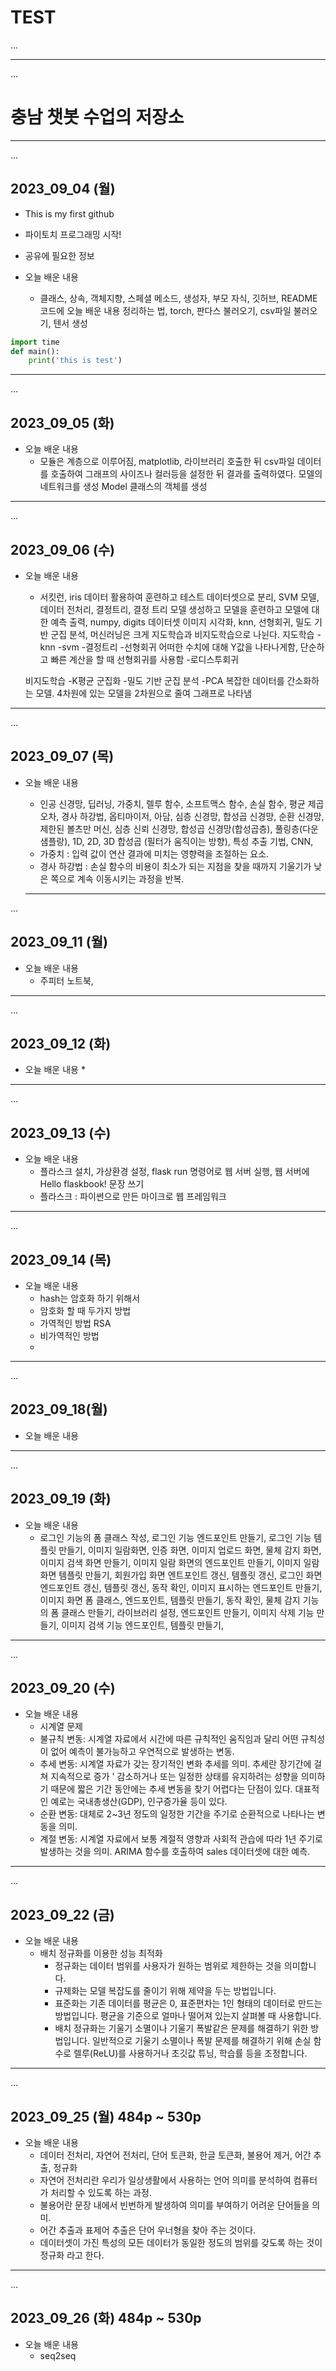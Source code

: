 # TEST
...
- - -
...
# 충남 챗봇 수업의 저장소

- - -
...
## 2023_09_04 (월)

* This is my first github

* 파이토치 프로그래밍 시작!

* 공유에 필요한 정보


* 오늘 배운 내용
    * 클래스, 상속,  객체지향, 스페셜 메소드, 생성자, 부모 자식, 깃허브, README 코드에 오늘 배운 내용 정리하는 법, torch, 판다스 불러오기, csv파일 불러오기, 텐서 생성

```python
import time
def main():
    print('this is test')
```

- - -
...
## 2023_09_05 (화)

* 오늘 배운 내용
    * 모듈은 계층으로 이루어짐, matplotlib, 라이브러리 호출한 뒤 csv파일 데이터를 호출하여 그래프의 사이즈나 컬러등을 설정한 뒤 결과를 출력하였다. 모델의 네트워크를 생성 Model 클래스의 객체를 생성

- - -
...
## 2023_09_06 (수)

* 오늘 배운 내용
    * 서킷런, iris 데이터 활용하여 훈련하고 테스트 데이터셋으로 분리, SVM 모델, 데이터 전처리,  결정트리, 결정 트리 모델 생성하고 모델을 훈련하고 모델에 대한 예측 출력, numpy, digits 데이터셋 이미지 시각화, knn, 선형회귀, 밀도 기반 군집 분석, 머신러닝은 크게 지도학습과 비지도학습으로 나뉜다.
    지도학습
    -knn
    -svm
    -결정트리
    -선형회귀 어떠한 수치에 대해 Y값을 나타나게함, 단순하고 빠른 계산을 할 때 선형회귀를 사용함
    -로디스투회귀 

    비지도학습
    -K평균 군집화
    -밀도 기반 군집 분석
    -PCA 복잡한 데이터를 간소화하는 모델. 4차원에 있는 모델을 2차원으로 줄여 그래프로 나타냄

- - -
...
## 2023_09_07 (목)

* 오늘 배운 내용
    * 인공 신경망, 딥러닝, 가중치, 렐루 함수, 소프트맥스 함수, 손실 함수, 평균 제곱 오차, 경사 하강법, 옵티마이저, 아담, 심층 신경망, 합성곱 신경망, 순환 신경망, 제한된 볼츠만 머신, 심층 신뢰 신경망, 합성곱 신경망(합성곱층), 풀링층(다운 샘플랑), 1D, 2D, 3D 합성곱 (필터가 움직이는 방향), 특성 추출 기법, CNN, 
    - 가중치 : 입력 값이 연산 결과에 미치는 영향력을 조절하는 요소.
    - 경사 하강법 : 손실 함수의 비용이 최소가 되는 지점을 찾을 때까지 기울기가 낮은 쪽으로 계속 이동시키는 과정을 반복.

    - - -
...
## 2023_09_11 (월)

* 오늘 배운 내용
    * 주피터 노트북, 

- - -
...
## 2023_09_12 (화)

* 오늘 배운 내용
    * 


- - -
...
## 2023_09_13 (수)

* 오늘 배운 내용
    * 플라스크 설치, 가상환경 설정, flask run 명령어로 웹 서버 실행, 웹 서버에 Hello flaskbook! 문장 쓰기
    - 플라스크 : 파이썬으로 만든 마이크로 웹 프레임워크


- - -
...
## 2023_09_14 (목)

* 오늘 배운 내용
    * hash는 암호화 하기 위해서
    - 암호화 할 때 두가지 방법
    - 가역적인 방법 RSA
    - 비가역적인 방법 
    - 


- - -
...
## 2023_09_18(월)

* 오늘 배운 내용


- - -
...
## 2023_09_19 (화)

* 오늘 배운 내용
    * 로그인 기능의 폼 클래스 작성, 로그인 기능 엔드포인트 만들기, 로그인 기능 템플릿 만들기, 이미지 일람화면, 인증 화면, 이미지 업로드 화면, 물체 감지 화면, 이미지 검색 화면 만들기, 이미지 일람 화면의 엔드포인트 만들기, 이미지 일람 화면 템플릿 만들기, 회원가입 화면 엔트포인트 갱신, 템플릿 갱신, 로그인 화면 엔드포인트 갱신, 템플릿 갱신, 동작 확인, 이미지 표시하는 엔드포인트 만들기, 이미지 화면 폼 클래스, 엔드포인트, 템플릿 만들기, 동작 확인, 물체 감지 기능의 폼 클래스 만들기, 라이브러리 설정, 엔드포인트 만들기, 이미지 삭제 기능 만들기, 이미지 검색 기능 엔드포인트, 템플릿 만들기, 


- - -
...
## 2023_09_20 (수)
* 오늘 배운 내용
    * 시계열 문제
    - 불규칙 변동: 시계열 자료에서 시간에 따른 규칙적인 움직임과 달리 어떤 규칙성이 없어 예측이 불가능하고 우연적으로 발생하는 변동.
    - 추세 변동: 시계열 자료가 갖는 장기적인 변화 추세를 의미.
    추세란 장기간에 걸쳐 지속적으로 증가 ' 감소하거나 또는 일정한 상태를 유지하려는 성향을 의미하기 때문에 짧은 기간 동안에는 추세 변동을 찾기 어렵다는 단점이 있다. 대표적인 예로는 국내총생산(GDP), 인구증가율 등이 있다.
    - 순환 변동: 대체로 2~3년 정도의 일정한 기간을 주기로 순환적으로 나타나는 변동을 의미.
    - 계절 변동: 시계열 자료에서 보통 계절적 영향과 사회적 관습에 따라 1년 주기로 발생하는 것을 의미.
    ARIMA 함수를 호출하여 sales 데이터셋에 대한 예측.


- - -
...
## 2023_09_22 (금)
* 오늘 배운 내용
    * 배치 정규화를 이용한 성능 최적화
        - 정규화는 데이터 범위를 사용자가 원하는 범위로 제한하는 것을 의미합니다.
        - 규제화는 모델 복잡도를 줄이기 위해 제약을 두는 방법입니다.
        - 표준화는 기존 데이터를 평균은 0, 표준편차는 1인 형태의 데이터로 만드는 방법입니다.
        평균을 기준으로 얼마나 떨어져 있는지 살펴볼 때 사용합니다.
        - 배치 정규화는 기울기 소멸이나 기울기 폭발같은 문제를 해결하기 위한 방법입니다. 일반적으로 기울기 소멸이나 폭발 문제를 해결하기 위해 손실 함수로 렐루(ReLU)를 사용하거나 초깃값 튜닝, 학습률 등을 조정합니다.


- - -
...
## 2023_09_25 (월) 484p ~ 530p

* 오늘 배운 내용
    * 데이터 전처리, 자연어 전처리, 단어 토큰화, 한글 토큰화, 불용어 제거, 어간 추출, 정규화
    - 자연어 전처리란 우리가 일상생활에서 사용하는 언어 의미를 분석하여 컴퓨터가 처리할 수 있도록 하는 과정.
    - 불용어란 문장 내에서 빈번하게 발생하여 의미를 부여하기 어려운 단어들을 의미.
    - 어간 추출과 표제어 추출은 단어 우너형을 찾아 주는 것이다.
    - 데이터셋이 가진 특성의 모든 데이터가 동일한 정도의 범위를 갖도록 하는 것이 정규화 라고 한다.


- - -
...
## 2023_09_26 (화) 484p ~ 530p

* 오늘 배운 내용
    - seq2seq
